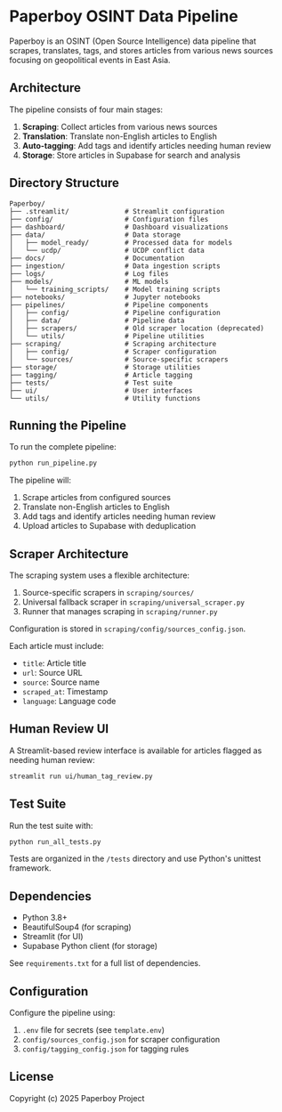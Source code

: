 # Paperboy OSINT Data Pipeline

Paperboy is an OSINT (Open Source Intelligence) data pipeline that scrapes, translates, tags, and stores articles from various news sources focusing on geopolitical events in East Asia.

## Architecture

The pipeline consists of four main stages:

1. **Scraping**: Collect articles from various news sources
2. **Translation**: Translate non-English articles to English
3. **Auto-tagging**: Add tags and identify articles needing human review
4. **Storage**: Store articles in Supabase for search and analysis

## Directory Structure

```
Paperboy/
├── .streamlit/              # Streamlit configuration
├── config/                  # Configuration files
├── dashboard/               # Dashboard visualizations
├── data/                    # Data storage
│   ├── model_ready/         # Processed data for models
│   └── ucdp/                # UCDP conflict data
├── docs/                    # Documentation
├── ingestion/               # Data ingestion scripts
├── logs/                    # Log files
├── models/                  # ML models
│   └── training_scripts/    # Model training scripts
├── notebooks/               # Jupyter notebooks
├── pipelines/               # Pipeline components
│   ├── config/              # Pipeline configuration
│   ├── data/                # Pipeline data
│   ├── scrapers/            # Old scraper location (deprecated)
│   └── utils/               # Pipeline utilities
├── scraping/                # Scraping architecture
│   ├── config/              # Scraper configuration
│   └── sources/             # Source-specific scrapers
├── storage/                 # Storage utilities
├── tagging/                 # Article tagging
├── tests/                   # Test suite
├── ui/                      # User interfaces
└── utils/                   # Utility functions
```

## Running the Pipeline

To run the complete pipeline:

```bash
python run_pipeline.py
```

The pipeline will:

1. Scrape articles from configured sources
2. Translate non-English articles to English
3. Add tags and identify articles needing human review
4. Upload articles to Supabase with deduplication

## Scraper Architecture

The scraping system uses a flexible architecture:

1. Source-specific scrapers in `scraping/sources/`
2. Universal fallback scraper in `scraping/universal_scraper.py`
3. Runner that manages scraping in `scraping/runner.py`

Configuration is stored in `scraping/config/sources_config.json`.

Each article must include:
- `title`: Article title
- `url`: Source URL
- `source`: Source name
- `scraped_at`: Timestamp
- `language`: Language code

## Human Review UI

A Streamlit-based review interface is available for articles flagged as needing human review:

```bash
streamlit run ui/human_tag_review.py
```

## Test Suite

Run the test suite with:

```bash
python run_all_tests.py
```

Tests are organized in the `/tests` directory and use Python's unittest framework.

## Dependencies

- Python 3.8+
- BeautifulSoup4 (for scraping)
- Streamlit (for UI)
- Supabase Python client (for storage)

See `requirements.txt` for a full list of dependencies.

## Configuration

Configure the pipeline using:

1. `.env` file for secrets (see `template.env`)
2. `config/sources_config.json` for scraper configuration
3. `config/tagging_config.json` for tagging rules

## License

Copyright (c) 2025 Paperboy Project 